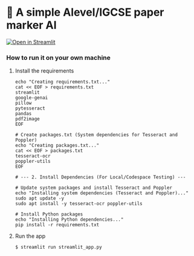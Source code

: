 # 🎈 A simple Alevel/IGCSE paper marker AI


[![Open in Streamlit](https://static.streamlit.io/badges/streamlit_badge_black_white.svg)](https://blank-app-template.streamlit.app/)

### How to run it on your own machine

1. Install the requirements

   ```
   echo "Creating requirements.txt..."
   cat << EOF > requirements.txt
   streamlit
   google-genai
   pillow
   pytesseract
   pandas
   pdf2image
   EOF

   # Create packages.txt (System dependencies for Tesseract and Poppler)
   echo "Creating packages.txt..."
   cat << EOF > packages.txt
   tesseract-ocr
   poppler-utils
   EOF

   # --- 2. Install Dependencies (For Local/Codespace Testing) ---

   # Update system packages and install Tesseract and Poppler
   echo "Installing system dependencies (Tesseract and Poppler)..."
   sudo apt update -y
   sudo apt install -y tesseract-ocr poppler-utils

   # Install Python packages
   echo "Installing Python dependencies..."
   pip install -r requirements.txt
   ```

2. Run the app

   ```
   $ streamlit run streamlit_app.py
   ```

